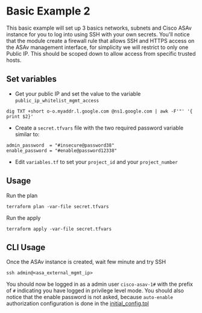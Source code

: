 # Basic Example 2

This basic example will set up 3 basics networks, subnets and Cisco ASAv instance for you to log into using SSH with your own secrets. You'll notice that the module create a firewall rule that allows SSH and HTTPS access on the ASAv management interface, for simplicity we will restrict to only one Public IP. This should be scoped down to allow access from specific trusted hosts.

## Set variables

- Get your public IP and set the value to the variable `public_ip_whitelist_mgmt_access`

```
dig TXT +short o-o.myaddr.l.google.com @ns1.google.com | awk -F'"' '{ print $2}'
```

- Create a `secret.tfvars` file with the two required password variable similar to:

```
admin_password  = "#insecure@password38"
enable_password = "#enable@password12338"
```
- Edit `variables.tf` to set your `project_id` and your `project_number`


## Usage

Run the plan

```
terraform plan -var-file secret.tfvars
```

Run the apply

```
terraform apply -var-file secret.tfvars
```

## CLI Usage

Once the ASAv instance is created, wait few minute and try SSH

```
ssh admin@<asa_external_mgmt_ip>
```

You should now be logged in as a admin user `cisco-asav-1#` with the prefix of `#` indicating you have logged in privilege level mode. You should also notice that the enable password is not asked, because `auto-enable` authorization configuration is done in the [initial_config.tpl](../../template)
